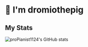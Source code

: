 # 👋 I'm dromiothepig

## My Stats

![proPianist1124's GitHub stats](https://github-readme-stats.vercel.app/api?username=dromiothepig&show_icons=true&theme=onedark)